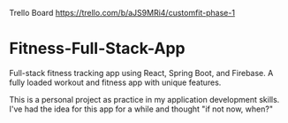 Trello Board
https://trello.com/b/aJS9MRi4/customfit-phase-1

# Fitness-Full-Stack-App
Full-stack fitness tracking app using React, Spring Boot, and Firebase.
A fully loaded workout and fitness app with unique features.

This is a personal project as practice in my application development skills. I've had the idea for this app for a while and thought "if not now, when?"
